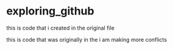# exploring_github

this is code that i created in the original file


this is code that was originally in the i am making more conflicts


